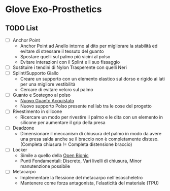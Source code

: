 # Glove Exo-Prosthetics
## TODO List
- [ ] Anchor Point
    - Anchor Point ad Anello intorno al dito per migliorare la stabilità ed evitare di stressare il tessuto del guanto
    - Spostare quelli sul palmo più vicini al polso
    - Evitare interazioni con il Splint e il suo fissaggio
- [ ] Sostituire i tendini di Nylon Trasperente con quelli Neri
- [ ] Splint/Supporto Giallo
    - Creare un supporto con un elemento elastico sul dorso e rigido ai lati per una migliore vestibilità
    - Cercare di evitare velcro sul palmo
- [ ] Guanto e Sostegno al polso
    - [Nuovo Guanto Acquistato](https://www.amazon.it/gp/product/B098JTQS9J/ref=ppx_yo_dt_b_asin_title_o00_s00?ie=UTF8&psc=1)
    - Nuovo supporto Polso presente nel lab tra le cose del progetto
- [ ] Rivestimento in silicone
    - Ricercare un modo per rivestire il palmo e le dita con un elemento in silicone per aumentare il grip della presa
- [ ] Deadzone
    - Dimensionare il meccanism di chiusura del palmo in modo da avere una presa salda anche se il braccio non è completamente disteso. (Completa chiusura != Completa distensione braccio)
- [ ] Locker
    - Simile a quello della [Open Bionic](https://www.youtube.com/watch?v=sHJ_ZJMQ4vw)
    - Punti Fondamentali: Discreto, Vari livelli di chiusura, Minor manutenzione possibile
- [ ] Metacarpo
    - Implementare la flessione del metacarpo nell'esoscheletro
    - Mantenere come forza antagonista, l'elasticità del materiale (TPU)